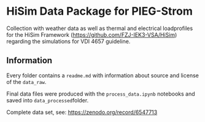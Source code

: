 # HiSim Data Package for PIEG-Strom

Collection with weather data as well as thermal and electrical loadprofiles for the HiSim Framework (https://github.com/FZJ-IEK3-VSA/HiSim) regarding the simulations for VDI 4657 guideline.

## Information

Every folder contains a `readme.md` with information about source and license of the `data_raw`. 

Final data files were produced with the `process_data.ipynb` notebooks and saved into `data_processed`folder.

Complete data set, see: https://zenodo.org/record/6547713